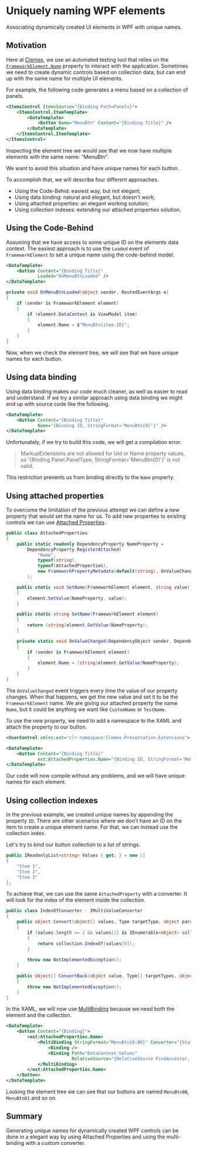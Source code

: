# Uniquely naming WPF elements

Associating dynamically created UI elements in WPF with unique names.

## Motivation

Here at [Clemex](https://www.clemex.com/), we use an automated testing tool that relies on the [`FrameworkElement.Name`](https://msdn.microsoft.com/en-us/library/system.windows.frameworkelement(v=vs.110).aspx) property to interact with the application. Sometimes we need to create dynamic controls based on collection data, but can end up with the same name for multiple UI elements.

For example, the following code generates a menu based on a collection of panels.

```xml
<ItemsControl ItemsSource="{Binding Path=Panels}">
    <ItemsControl.ItemTemplate>
        <DataTemplate>
            <Button Name="MenuBtn" Content="{Binding Title}" />
        </DataTemplate>
    </ItemsControl.ItemTemplate>
</ItemsControl>
```

Inspecting the element tree we would see that we now have multiple elements with the same name: "MenuBtn".

We want to avoid this situation and have unique names for each button.

To accomplish that, we will describe four different approaches.

* Using the Code-Behid: easiest way, but not elegant;
* Using data binding: natural and elegant, but doesn't work;
* Using attached properties: an elegant working solution;
* Using collection indexes: extending our attached properties solution.

## Using the Code-Behind

Assuming that we have access to some unique ID on the elements data context. The easiest approach is to use the `Loaded` event of `FrameworkElement` to set a unique name using the code-behind model.

```xml
<DataTemplate>
    <Button Content="{Binding Title}"
            Loaded="OnMenuBtnLoaded" />
</DataTemplate>
```

```csharp
private void OnMenuBtnLoaded(object sender, RoutedEventArgs e)
{
    if (sender is FrameworkElement element)
    {
        if (element.DataContext is ViewModel item)
        {
            element.Name = $"MenuBtn{item.ID}";
        }
    }
}
```

Now, when we check the element tree, we will see that we have unique names for each button.

## Using data binding

Using data binding makes our code much cleaner, as well as easier to read and understand. If we try a similar approach using data binding we might end up with source code like the following.

```xml
<DataTemplate>
    <Button Content="{Binding Title}"
            Name="{Binding ID, StringFormat='MenuBtn{0}'}" />
</DataTemplate>
```

Unfortunately, if we try to build this code, we will get a compilation error.

> MarkupExtensions are not allowed for Uid or Name property values, so '{Binding Panel.PanelType, StringFormat='MenuBtn{0}'}' is not valid.

This restriction prevents us from binding directly to the `Name` property.

## Using attached properties

To overcome the limitation of the previous attempt we can define a new property that would set the name for us. To add new properties to existing controls we can use [Attached Properties](https://docs.microsoft.com/en-us/dotnet/framework/wpf/advanced/attached-properties-overview).

```csharp
public class AttachedProperties
{
    public static readonly DependencyProperty NameProperty =
        DependencyProperty.RegisterAttached(
            "Name",
            typeof(string),
            typeof(AttachedProperties),
            new FrameworkPropertyMetadata(default(string), OnValueChanged)
        );

    public static void SetName(FrameworkElement element, string value)
    {
        element.SetValue(NameProperty, value);
    }

    public static string GetName(FrameworkElement element)
    {
        return (string)element.GetValue(NameProperty);
    }

    private static void OnValueChanged(DependencyObject sender, DependencyPropertyChangedEventArgs e)
    {
        if (sender is FrameworkElement element)
        {
            element.Name = (string)element.GetValue(NameProperty);
        }
    }
}
```

The `OnValueChanged` event triggers every time the value of our property changes. When that happens, we get the new value and set it to be the `FrameworkElement` name. We are giving our attached property the name `Name`, but it could be anything we want like `CustomName` or `TestName`.

To use the new property, we need to add a namespace to the XAML and attach the property to our button.

```xml
<UserControl xmlns:ext="clr-namespace:Clemex.Presentation.Extensions">

<DataTemplate>
    <Button Content="{Binding Title}"
            ext:AttachedProperties.Name="{Binding ID, StringFormat='MenuBtn{0}'}" />
</DataTemplate>
```

Our code will now compile without any problems, and we will have unique names for each element.

## Using collection indexes

In the previous example, we created unique names by appending the property `ID`. There are other scenarios where we don't have an ID on the item to create a unique element name. For that, we can instead use the collection index.

Let's try to bind our button collection to a list of strings.

```csharp
public IReadonlyList<string> Values { get; } = new []
{
    "Item 1",
    "Item 2",
    "Item 3"
};
```

To achieve that, we can use the same `AttachedProperty` with a converter. It will look for the index of the element inside the collection.

```csharp
public class IndexOfConverter : IMultiValueConverter
{
    public object Convert(object[] values, Type targetType, object parameter, CultureInfo culture)
    {
        if (values.length == 2 && values[1] is IEnumerable<object> collection)
        {
            return collection.IndexOf(values[0]);
        }
        
        throw new NotImplementedException();
    }

    public object[] ConvertBack(object value, Type[] targetTypes, object parameter, CultureInfo culture)
    {
        throw new NotImplementedException();
    }
}
```

In the XAML, we will now use [MultiBinding](https://msdn.microsoft.com/en-us/library/system.windows.data.multibinding(v=vs.110).aspx) because we need both the element and the collection.

```xml
<DataTemplate>
    <Button Content="{Binding}">
        <ext:AttachedProperties.Name>
            <MultiBinding StringFormat="MenuBtn{0:00}" Converter="{StaticResource IndexOfConverter}">
                <Binding />
                <Binding Path="DataContext.Values"
                         RelativeSource="{RelativeSource FindAncestor, AncestorType=ListView}" />
            </MultiBinding>
        </ext:AttachedProperties.Name>
    </Button>
</DataTemplate>
```

Looking the element tree we can see that our buttons are named `MenuBtn00`, `MenuBtn01` and so on.

## Summary

Generating unique names for dynamically created WPF controls can be done in a elegant way by using Attached Properties and using the multi-binding with a custom converter.
